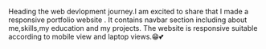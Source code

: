 Heading the web devlopment journey.I am excited to share that I made a responsive portfolio website .
It contains navbar section including about me,skills,my education and my projects.
The website is responsive suitable according to mobile view and laptop views.😁💕
